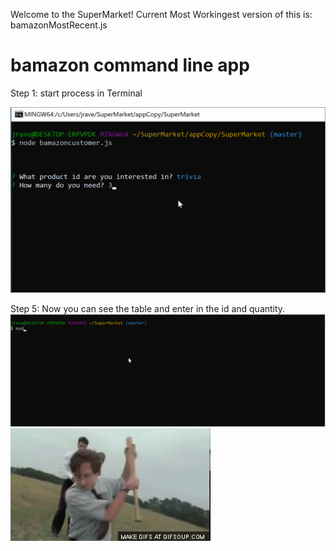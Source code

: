 Welcome to the SuperMarket!
Current Most Workingest version of this is: bamazonMostRecent.js
# bamazon command line app
Step 1: start process in Terminal

![3](/enterNodeCmd3.gif "cmdLine3")

Step 5: Now you can see the table and enter in the id and quantity.
![5](/enterNodeCmd5.gif "cmdLine5")
![OS3](/offficespace3.gif "officespace3")
